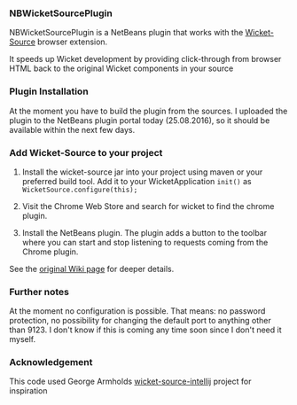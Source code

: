 ### NBWicketSourcePlugin

NBWicketSourcePlugin is a NetBeans plugin that works with the
[Wicket-Source](https://github.com/jennybrown8/wicket-source) browser extension.

It speeds up Wicket development by providing click-through from browser HTML back to the original Wicket components in your source

### Plugin Installation

At the moment you have to build the plugin from the sources. I uploaded the plugin to the NetBeans plugin portal today (25.08.2016), so it should be available within the next few days.

### Add Wicket-Source to your project

1. Install the wicket-source jar into your project using maven or your preferred build tool.  Add it to your WicketApplication `init()` as
     `WicketSource.configure(this);`

2. Visit the Chrome Web Store and search for wicket to find the chrome plugin.

3. Install the NetBeans plugin. The plugin adds a button to the toolbar where you can start and stop listening to requests coming from the Chrome plugin.

See the [original Wiki page](https://github.com/jennybrown8/wicket-source/wiki) for deeper details.

### Further notes

At the moment no configuration is possible. That means: no password protection, no possibility for changing the default port to anything other than 9123.
I don't know if this is coming any time soon since I don't need it myself. 

### Acknowledgement

This code used George Armholds [wicket-source-intellij](https://github.com/armhold/wicket-source-intellij) project for inspiration
